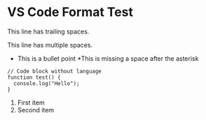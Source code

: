 # VS Code Format Test

This line has trailing spaces.   

This line has  multiple  spaces.

* This is a bullet point
*This is missing a space after the asterisk

```
// Code block without language
function test() {
  console.log("Hello");
}
```

1. First item
2. Second item
